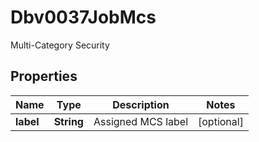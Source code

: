 

# Dbv0037JobMcs

Multi-Category Security

## Properties

| Name | Type | Description | Notes |
|------------ | ------------- | ------------- | -------------|
|**label** | **String** | Assigned MCS label |  [optional] |



